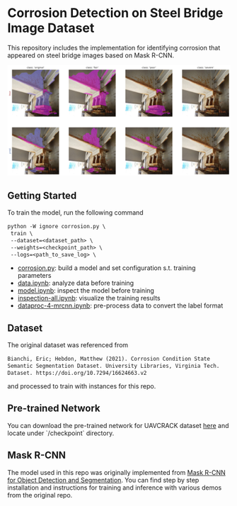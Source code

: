 # Corrosion Detection on Steel Bridge Image Dataset

This repository includes the implementation for identifying corrosion that appeared on steel bridge images based on Mask R-CNN.

<p align="center"> <img src="assets/corrosion_sample.png" alt="example" width="600px"/> </p>

## Getting Started

To train the model, run the following command
```
python -W ignore corrosion.py \
 train \
 --dataset=<dataset_path> \
 --weights=<checkpoint_path> \
 --logs=<path_to_save_log> \
```

* [corrosion.py](corrosion/corrosion.py): build a model and set configuration s.t. training parameters
* [data.ipynb](corrosion/data.ipynb): analyze data before training
* [model.ipynb](corrosion/model.ipynb): inspect the model before training
* [inspection-all.ipynb](corrosion/inspection-all.ipynb): visualize the training results
* [dataproc-4-mrcnn.ipynb](dataset/dataproc-4-mrcnn.ipynb): pre-process data to convert the label format


## Dataset

The original dataset was referenced from 
```
Bianchi, Eric; Hebdon, Matthew (2021). Corrosion Condition State Semantic Segmentation Dataset. University Libraries, Virginia Tech. Dataset. https://doi.org/10.7294/16624663.v2
```
and processed to train with instances for this repo.


## Pre-trained Network

You can download the pre-trained network for UAVCRACK dataset [here]([https://drive.google.com/file/d/19AYEglv8cAIz6vEos27OxCQScQhiTJiO/view?usp=sharing](https://uofnelincoln-my.sharepoint.com/:u:/g/personal/jlee90_unl_edu/ETSiqIwvJNtMiYsLxhgeLeUBHMKmPYLYjhPLx2M-Tml_0w?e=eThvGr)https://uofnelincoln-my.sharepoint.com/:u:/g/personal/jlee90_unl_edu/ETSiqIwvJNtMiYsLxhgeLeUBHMKmPYLYjhPLx2M-Tml_0w?e=eThvGr) and locate under `/checkpoint` directory.


## Mask R-CNN

The model used in this repo was originally implemented from [Mask R-CNN for Object Detection and Segmentation](https://github.com/matterport/Mask_RCNN). You can find step by step installation and instructions for training and inference with various demos from the original repo.

